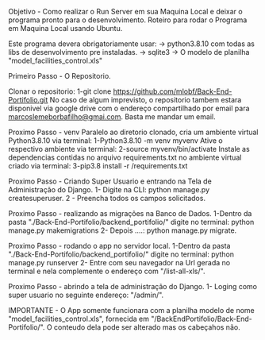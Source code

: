 Objetivo - Como realizar o Run Server em sua Maquina Local e deixar o programa pronto para o desenvolvimento.
Roteiro para rodar o Programa em Maquina Local usando Ubuntu.

Este programa devera obrigatoriamente usar:
-> python3.8.10 com todas as libs de desenvolvimento pre instaladas.
-> sqlite3
-> O modelo de planilha "model_facilities_control.xls"

Primeiro Passo - O Repositorio.

Clonar o repositorio:
1-git clone https://github.com/mlobf/Back-End-Portifolio.git
No caso de algum imprevisto, o repositorio tambem estara disponivel via google drive com o endereço compartilhado por email para marcoslemeborbafilho@gmai.com​.
Basta me mandar um email.

Proximo Passo - venv
Paralelo ao diretorio clonado, cria um ambiente virtual Python3.8.10 via terminal:
1-Python3.8.10 -m venv myvenv
Ative o respectivo ambiente via terminal:
2-source myvenv/bin/activate
Instale as dependencias contidas no arquivo requirements.txt no ambiente virtual criado via terminal:
3-pip3.8 install -r /requirements.txt

Proximo Passo - Criando Super Usuario e entrando na Tela de Administração do Django.
1- Digite na CLI: python manage.py createsuperuser.
2 - Preencha todos os campos solicitados.

Proximo Passo - realizando as migrações na Banco de Dados.
1-Dentro da pasta "./Back-End-Portifolio/backend_portifolio/" digite no terminal: python manage.py makemigrations
2- Depois ....: python manage.py migrate.

Proximo Passo - rodando o app no servidor local.
1-Dentro da pasta "./Back-End-Portifolio/backend_portifolio/" digite no terminal: python manage.py runserver
2- Entre com seu navegador na Url gerada no terminal e nela complemente o endereço com "/list-all-xls/".

Proximo Passo - abrindo a tela de administração do Django.
1- Loging como super usuario no seguinte endereço:  "/admin/".

IMPORTANTE - O App somente funcionara com a planilha modelo de nome "model_facilities_control.xls", fornecida em "/BackEndPortifolio/Back-End-Portifolio/".
  O conteudo dela pode ser alterado mas os cabeçahos não.
